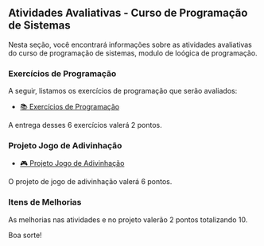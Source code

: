 ## Atividades Avaliativas - Curso de Programação de Sistemas

Nesta seção, você encontrará informações sobre as atividades avaliativas do curso de programação de sistemas, modulo de loógica de programação.

### Exercícios de Programação

A seguir, listamos os exercícios de programação que serão avaliados:

- [📚 Exercícios de Programação](class%20(6,7,8,9,10)%20from%2004-09-2023%20to12-09-2023.md#exercícios-de-programação)

A entrega desses 6 exercícios valerá 2 pontos.

### Projeto Jogo de Adivinhação

- [🎮 Projeto Jogo de Adivinhação](class%20(6,7,8,9,10)%20from%2004-09-2023%20to12-09-2023.md#projeto)

O projeto de jogo de adivinhação valerá 6 pontos.

### Itens de Melhorias

As melhorias nas atividades e no projeto valerão 2 pontos totalizando 10.

Boa sorte!
